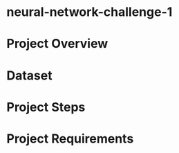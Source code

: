 # neural-network-challenge-1

# Project Overview

# Dataset

# Project Steps

# Project Requirements
